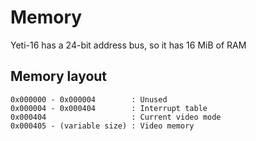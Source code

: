 # Memory

Yeti-16 has a 24-bit address bus, so it has 16 MiB of RAM

## Memory layout
```
0x000000 - 0x000004        : Unused
0x000004 - 0x000404        : Interrupt table
0x000404                   : Current video mode
0x000405 - (variable size) : Video memory
```
